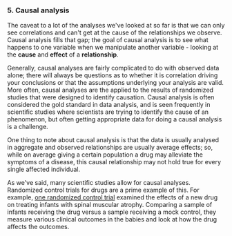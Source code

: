 ### 5. Causal analysis 

The caveat to a lot of the analyses we've looked at so far is that we can only see correlations and can't get at the cause of the relationships we observe. Causal analysis fills that gap; the goal of causal analysis is to see what happens to one variable when we manipulate another variable - looking at the **cause** and **effect** of a **relationship**. 

Generally, causal analyses are fairly complicated to do with observed data alone; there will always be questions as to whether it is correlation driving your conclusions or that the assumptions underlying your analysis are valid. More often, causal analyses are the applied to the results of randomized studies that were designed to identify causation. Causal analysis is often considered the gold standard in data analysis, and is seen frequently in scientific studies where scientists are trying to identify the cause of an phenomenon, but often getting appropriate data for doing a causal analysis is a challenge. 

One thing to note about causal analysis is that the data is usually analysed in aggregate and observed relationships are usually average effects; so, while on average giving a certain population a drug may alleviate the symptoms of a disease, this causal relationship may not hold true for every single affected individual. 

As we've said, many scientific studies allow for causal analyses. Randomized control trials for drugs are a prime example of this. For example, [one randomized control trial](http://www.nejm.org/doi/full/10.1056/NEJMoa1702752) examined the effects of a new drug on treating infants with spinal muscular atrophy. Comparing a sample of infants receiving the drug versus a sample receiving a mock control, they measure various clinical outcomes in the babies and look at how the drug affects the outcomes. 